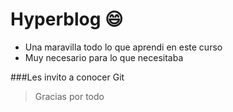 # Hyperblog :smile:

- Una maravilla todo lo que aprendi en este curso
- Muy necesario para lo que necesitaba

###Les invito a conocer Git

> Gracias por todo

